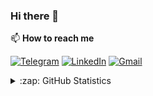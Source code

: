 ### Hi there 👋

📫 **How to reach me**

[![Telegram](https://img.shields.io/badge/--telegram?label=Telegram&logo=telegram&style=social)](https://t.me/ichlasiana) 
[![LinkedIn](https://img.shields.io/badge/--linkedin?label=LinkedIn&logo=LinkedIn&style=social)](https://www.linkedin.com/in/ichlasiana)
[![Gmail](https://img.shields.io/badge/--linkedin?label=Gmail&logo=gmail&style=social)](mailto:ichlasiana@gmail.com)
<!-- [![Top Langs](https://github-readme-stats.vercel.app/api/top-langs/?username=ichlasiana&theme=tokyonight&layout=compact)] -->

<details close>
<summary>:zap: GitHub Statistics</summary>
  <img src="https://github-readme-stats.vercel.app/api?username=ichlasiana&show_icons=true&theme=blueberry" width="400px">
  <img src="https://github-readme-stats.vercel.app/api/top-langs/?username=ichlasiana&theme=tokyonight&layout=compact" width="300px">

</details>

<!--
**ichlasiana/ichlasiana** is a ✨ _special_ ✨ repository because its `README.md` (this file) appears on your GitHub profile.

Here are some ideas to get you started:

- 🔭 I’m currently working on ...
- 🌱 I’m currently learning ...
- 👯 I’m looking to collaborate on ...
- 🤔 I’m looking for help with ...
- 💬 Ask me about ...
- 📫 How to reach me: ...
- 😄 Pronouns: ...
- ⚡ Fun fact: ...
-->
